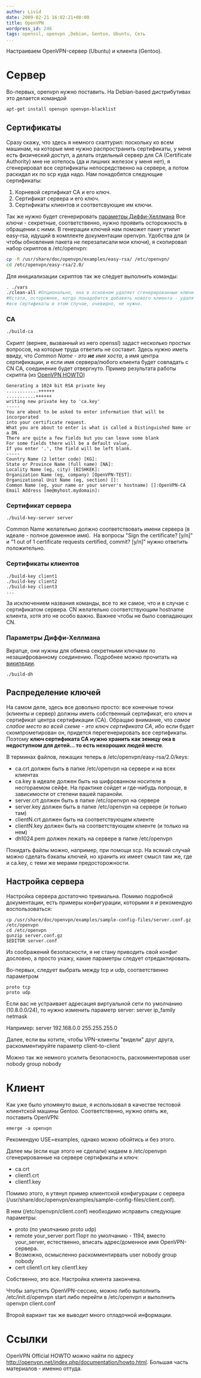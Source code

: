 ```yaml
---
author: Livid
date: 2009-02-21 16:02:21+00:00
title: OpenVPN
wordpress_id: 246
tags: openssl, openvpn ,Debian, Gentoo, Ubuntu, Сеть
...
```


Настраиваем OpenVPN-сервер (Ubuntu) и клиента (Gentoo).

<!--more-->



Сервер
======


Во-первых, openvpn нужно поставить. На Debian-based дистрибутивах это
делается командой

```bash
apt-get install openvpn openvpn-blacklist
```



Сертификаты
-----------


Сразу скажу, что здесь я немного схалтурил: поскольку ко всем машинам,
на которые мне нужно распространить сертификаты, у меня есть физический
доступ, а делать отдельный сервер для CA (Certificate Authority) мне не
хотелось (да и лишних железок у меня нет), я сгенерировал все
сертификаты непосредственно на сервере, а потом раскидал их по scp куда
надо.
Нам понадобятся следующие сертификаты:

1.  Корневой сертификат CA и его ключ.
2.  Сертификат сервера и его ключ.
3.  Сертификаты клиентов и соответсвующие им ключи.


Так же нужно будет сгенерировать [параметры
Диффи-Хеллмана](http://ru.wikipedia.org/wiki/%D0%90%D0%BB%D0%B3%D0%BE%D1%80%D0%B8%D1%82%D0%BC_%D0%94%D0%B8%D1%84%D1%84%D0%B8_%E2%80%94_%D0%A5%D0%B5%D0%BB%D0%BB%D0%BC%D0%B0%D0%BD%D0%B0)
Все ключи - секретные, соответственно, нужно проявить осторожность в
обращении с ними.
В генерации ключей нам поможет пакет утилит easy-rsa, идущий в комплекте
документации openvpn.
Удобства для (и чтобы обновления пакета не перезаписали мои ключи), я
скопировал набор скриптов в /etc/openvpn:

```bash
cp -R /usr/share/doc/openvpn/examples/easy-rsa/ /etc/openvpn/
cd /etc/openvpn/easy-rsa/2.0/
```


Для инициализации скриптов так же следует выполнить команды:

```bash
. ./vars
./clean-all #Опционально, она в основном удаляет сгенерированные ключи.
#Кстати, осторожнее, когда понадобится добавить нового клиента - удалять
#все сертификаты в этом случае, очевидно, не нужно.
```



### CA



```bash
./build-ca
```


Скрипт (вернее, вызванный из него openssl) задаст несколько простых
вопросов, на которые труда ответить не составит. Здесь нужно иметь
ввиду, что *Common Name - это **не** имя хоста*, а имя центра
сертификации, и если имя сервера/любого клиента будет совпадать с CN CA,
соединение будет отвергнуто.
Пример результата работы скрипта (из [OpenVPN
HOWTO](http://openvpn.net/index.php/documentation/howto.html))

    Generating a 1024 bit RSA private key
    ............++++++
    ...........++++++
    writing new private key to 'ca.key'
    -----
    You are about to be asked to enter information that will be incorporated
    into your certificate request.
    What you are about to enter is what is called a Distinguished Name or a DN.
    There are quite a few fields but you can leave some blank
    For some fields there will be a default value,
    If you enter '.', the field will be left blank.
    -----
    Country Name (2 letter code) [KG]:
    State or Province Name (full name) [NA]:
    Locality Name (eg, city) [BISHKEK]:
    Organization Name (eg, company) [OpenVPN-TEST]:
    Organizational Unit Name (eg, section) []:
    Common Name (eg, your name or your server's hostname) []:OpenVPN-CA
    Email Address [me@myhost.mydomain]:



### Сертификат сервера



    ./build-key-server server


Common Name желательно должно соответствовать имени сервера (в идеале -
полное доменное имя).  На вопросы "Sign the certificate? [y/n]" и "1 out
of 1 certificate requests certified, commit? [y/n]" нужно ответить
положительно.

### Сертификаты клиентов



    ./build-key client1
    ./build-key client2
    ./build-key client3
    ...


За исключением названия команды, все то же самое, что и в случае с
сертификатом сервера. CN желательно соответствующим hostname клиента,
хотя это не особо важно. Важнее чтобы не было совпадающих CN.

### Параметры Диффи-Хеллмана


Вкратце, они нужны для обмена секретными ключами по незашифрованному
соединению. Подробнее можно прочитать на
[википедии](http://ru.wikipedia.org/wiki/%D0%90%D0%BB%D0%B3%D0%BE%D1%80%D0%B8%D1%82%D0%BC_%D0%94%D0%B8%D1%84%D1%84%D0%B8_%E2%80%94_%D0%A5%D0%B5%D0%BB%D0%BB%D0%BC%D0%B0%D0%BD%D0%B0).

    ./build-dh



Распределение ключей
--------------------


На самом деле, здесь все довольно просто: все конечные точки (клиенты и
сервер) должны иметь собственный сертификат, его ключ и сертификат
центра сертификации (CA). Обращаю внимание, что *самое слабое место во
всей схеме - это ключ сертификата CA*, ибо если будет скомпрометирован
он, придется перегенерировать все сертификаты. Поэтому **ключ
сертификата CA нужно хранить как зеницу ока в недоступном для детей...
то есть нехороших людей месте**.

В терминах файлов, лежащих теперь в /etc/openvpn/easy-rsa/2.0/keys:

-   ca.crt должен быть в папке /etc/openvpn на сервере и на всех
    клиентах
-   ca.key в идеале должен быть на шифрованном носителе в несгораемом
    сейфе.
    На практике сойдет и где-нибудь попроще, в зависимости от степени
    вашей паранойи.
-   server.crt должен быть в папке /etc/openvpn на сервере
-   server.key должен быть в папке /etc/openvpn на сервере (и только
    там)
-   clientN.crt должен быть на соответствующем клиенте
-   clientN.key должен быть на соответствующем клиенте (и только на нем)
-   dh1024.pem должен лежать на сервере в папке /etc/openvpn


Покидать файлы можно, например, при помощи scp. На всякий случай можно
сделать бэкапы ключей, но хранить их имеет смысл там же, где и ca.key, с
теми же мерами предосторожности.

Настройка сервера
-----------------


Настройка сервера достаточно тривиальна. Помимо подробной документации,
есть примеры конфигурации, которыми я и рекомендую воспользоваться:

    cp /usr/share/doc/openvpn/examples/sample-config-files/server.conf.gz /etc/openvpn
    cd /etc/openvpn
    gunzip server.conf.gz
    $EDITOR server.conf


Из соображений безопасности, я не стану приводить свой конфиг дословно,
а просто укажу, какие параметры следует отредактировать.

Во-первых, следует выбрать между tcp и udp, соответственно параметром

    proto tcp
    proto udp


Если вас не устраивает адресация виртуальной сети по умолчанию
(10.8.0.0/24), то нужно изменить параметр server:
server ip\_family netmask

Например: server 192.168.0.0 255.255.255.0

Далее, если вы хотите, чтобы VPN-клиенты "видели" друг друга,
раскомментируйте параметр
client-to-client

Можно так же немного усилить безопасность, раскомментировав
user nobody
group nobody

Клиент
======


Как уже было упомянуто выше, я использовал в качестве тестовой
клиентской машины Gentoo. Соответственно, нужно опять же, поставить
OpenVPN:

    emerge -a openvpn


Рекомендую USE=examples, однако можно обойтись и без этого.

Далее мы (если еще этого не сделали) кидаем в /etc/openvpn
сгенерированные на сервере сертификаты и ключ:

-   ca.crt
-   client1.crt
-   client1.key


Помимо этого, я утянул пример клиентской конфигурации с сервера
(/usr/share/doc/openvpn/examples/sample-config-files/client.conf).

В нем (/etc/openvpn/client.conf) необходимо исправить следующие
параметры:

-   proto (по умолчанию proto udp)
-   remote your\_server port
    Порт по умолчанию - 1194, вместо your\_server, естественно, вписать
    адрес/доменное имя OpenVPN-сервера.
-   Возможно, осмысленно раскомментирвать
    user nobody
    group nobody
-   cert client1.crt
    key client1.key


Собственно, это все. Настройка клиента закончена.

Чтобы запустить OpenVPN-сессию, можно либо выполнить /etc/init.d/openvpn
start либо перейти в /etc/openvpn и выполнить openvpn client.conf

Второй вариант так же выводит много отладочной информации.

Ссылки
======


OpenVPN Official HOWTO можно найти по адресу
<http://openvpn.net/index.php/documentation/howto.html>. Большая часть
материалов - именно оттуда.
